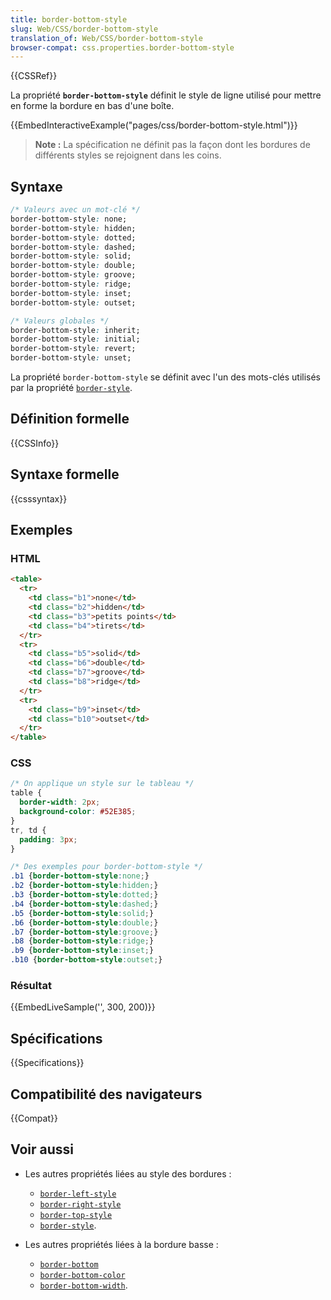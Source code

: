 ```yaml
---
title: border-bottom-style
slug: Web/CSS/border-bottom-style
translation_of: Web/CSS/border-bottom-style
browser-compat: css.properties.border-bottom-style
---
```

{{CSSRef}}

La propriété **`border-bottom-style`** définit le style de ligne utilisé pour mettre en forme la bordure en bas d'une boîte.

{{EmbedInteractiveExample("pages/css/border-bottom-style.html")}}

> **Note :** La spécification ne définit pas la façon dont les bordures de différents styles se rejoignent dans les coins.

## Syntaxe

```css
/* Valeurs avec un mot-clé */
border-bottom-style: none;
border-bottom-style: hidden;
border-bottom-style: dotted;
border-bottom-style: dashed;
border-bottom-style: solid;
border-bottom-style: double;
border-bottom-style: groove;
border-bottom-style: ridge;
border-bottom-style: inset;
border-bottom-style: outset;

/* Valeurs globales */
border-bottom-style: inherit;
border-bottom-style: initial;
border-bottom-style: revert;
border-bottom-style: unset;
```

La propriété `border-bottom-style` se définit avec l'un des mots-clés utilisés par la propriété [`border-style`](/fr/docs/Web/CSS/border-style).

## Définition formelle

{{CSSInfo}}

## Syntaxe formelle

{{csssyntax}}

## Exemples

### HTML

```html
<table>
  <tr>
    <td class="b1">none</td>
    <td class="b2">hidden</td>
    <td class="b3">petits points</td>
    <td class="b4">tirets</td>
  </tr>
  <tr>
    <td class="b5">solid</td>
    <td class="b6">double</td>
    <td class="b7">groove</td>
    <td class="b8">ridge</td>
  </tr>
  <tr>
    <td class="b9">inset</td>
    <td class="b10">outset</td>
  </tr>
</table>
```

### CSS

```css
/* On applique un style sur le tableau */
table {
  border-width: 2px;
  background-color: #52E385;
}
tr, td {
  padding: 3px;
}

/* Des exemples pour border-bottom-style */
.b1 {border-bottom-style:none;}
.b2 {border-bottom-style:hidden;}
.b3 {border-bottom-style:dotted;}
.b4 {border-bottom-style:dashed;}
.b5 {border-bottom-style:solid;}
.b6 {border-bottom-style:double;}
.b7 {border-bottom-style:groove;}
.b8 {border-bottom-style:ridge;}
.b9 {border-bottom-style:inset;}
.b10 {border-bottom-style:outset;}
```

### Résultat

{{EmbedLiveSample('', 300, 200)}}

## Spécifications

{{Specifications}}

## Compatibilité des navigateurs

{{Compat}}

## Voir aussi

- Les autres propriétés liées au style des bordures&nbsp;:

  - [`border-left-style`](/fr/docs/Web/CSS/border-left-style)
  - [`border-right-style`](/fr/docs/Web/CSS/border-right-style)
  - [`border-top-style`](/fr/docs/Web/CSS/border-top-style)
  - [`border-style`](/fr/docs/Web/CSS/border-style).

- Les autres propriétés liées à la bordure basse&nbsp;:

  - [`border-bottom`](/fr/docs/Web/CSS/border-bottom)
  - [`border-bottom-color`](/fr/docs/Web/CSS/border-bottom-color)
  - [`border-bottom-width`](/fr/docs/Web/CSS/border-bottom-width).
